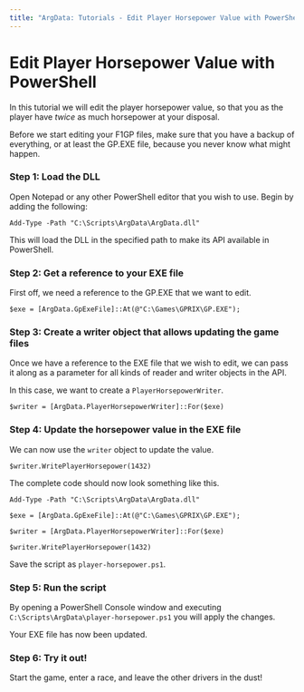 ```yaml
---
title: "ArgData: Tutorials - Edit Player Horsepower Value with PowerShell"
---
```


# Edit Player Horsepower Value with PowerShell


In this tutorial we will edit the player horsepower value, so that you as the player have _twice_ as
much horsepower at your disposal.

Before we start editing your F1GP files, make sure that you have a backup of everything, or at least the
GP.EXE file, because you never know what might happen.


### Step 1: Load the DLL

Open Notepad or any other PowerShell editor that you wish to use. Begin by adding the following:

<pre><code class="language-powershell">Add-Type -Path "C:\Scripts\ArgData\ArgData.dll"</code></pre>

This will load the DLL in the specified path to make its API available
in PowerShell.


### Step 2: Get a reference to your EXE file

First off, we need a reference to the GP.EXE that we want to edit.

<pre><code class="language-powershell">$exe = [ArgData.GpExeFile]::At(&#64;&quot;C:\Games\GPRIX\GP.EXE&quot;);
</code></pre>


### Step 3: Create a writer object that allows updating the game files

Once we have a reference to the EXE file that we wish to edit, we can pass it along as a parameter
for all kinds of reader and writer objects in the API.

In this case, we want to create a <code>PlayerHorsepowerWriter</code>.

<pre><code class="language-powershell">$writer = [ArgData.PlayerHorsepowerWriter]::For($exe)
</code></pre>


### Step 4: Update the horsepower value in the EXE file

We can now use the <code>writer</code> object to update the value.

<pre><code class="language-powershell">$writer.WritePlayerHorsepower(1432)</code></pre>


The complete code should now look something like this.

<!-- link to GitHub gist -->

<pre><code class="language-powershell">Add-Type -Path "C:\Scripts\ArgData\ArgData.dll"

$exe = [ArgData.GpExeFile]::At(&#64;&quot;C:\Games\GPRIX\GP.EXE&quot;);

$writer = [ArgData.PlayerHorsepowerWriter]::For($exe)

$writer.WritePlayerHorsepower(1432)
</code></pre>


Save the script as `player-horsepower.ps1`.


### Step 5: Run the script

By opening a PowerShell Console window and executing `C:\Scripts\ArgData\player-horsepower.ps1` you will apply the changes.

Your EXE file has now been updated.


### Step 6: Try it out!

Start the game, enter a race, and leave the other drivers in the dust!

